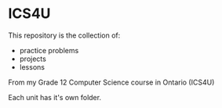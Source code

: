 # ICS4U

This repository is the collection of:
  - practice problems
  - projects
  - lessons

From my Grade 12 Computer Science course in Ontario (ICS4U)

Each unit has it's own folder. 
